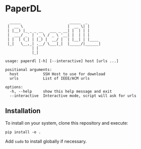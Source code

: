 # PaperDL


```
  _____                      _____  _      
 |  __ \                    |  __ \| |     
 | |__) |_ _ _ __   ___ _ __| |  | | |     
 |  ___/ _` | '_ \ / _ \ '__| |  | | |     
 | |  | (_| | |_) |  __/ |  | |__| | |____ 
 |_|   \__,_| .__/ \___|_|  |_____/|______|
            | |                            
            |_|                            

usage: paperdl [-h] [--interactive] host [urls ...]

positional arguments:
  host           SSH Host to use for download
  urls           List of IEEE/ACM urls

options:
  -h, --help     show this help message and exit
  --interactive  Interactive mode, script will ask for urls
```



## Installation

To install on your system, clone this repository and execute:

`pip install -e .`

Add `sudo` to install globally if necessary.